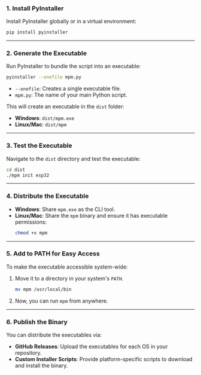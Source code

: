 
### 1. **Install PyInstaller**
Install PyInstaller globally or in a virtual environment:
```bash
pip install pyinstaller
```

---

### 2. **Generate the Executable**
Run PyInstaller to bundle the script into an executable:
```bash
pyinstaller --onefile mpm.py
```

- `--onefile`: Creates a single executable file.
- `mpm.py`: The name of your main Python script.

This will create an executable in the `dist` folder:
- **Windows**: `dist/mpm.exe`
- **Linux/Mac**: `dist/mpm`

---

### 3. **Test the Executable**
Navigate to the `dist` directory and test the executable:
```bash
cd dist
./mpm init esp32
```

---

### 4. **Distribute the Executable**
- **Windows**: Share `mpm.exe` as the CLI tool.
- **Linux/Mac**: Share the `mpm` binary and ensure it has executable permissions:
  ```bash
  chmod +x mpm
  ```

---

### 5. **Add to PATH for Easy Access**
To make the executable accessible system-wide:
1. Move it to a directory in your system's `PATH`.
   ```bash
   mv mpm /usr/local/bin
   ```
2. Now, you can run `mpm` from anywhere.

---

### 6. **Publish the Binary**
You can distribute the executables via:
- **GitHub Releases**: Upload the executables for each OS in your repository.
- **Custom Installer Scripts**: Provide platform-specific scripts to download and install the binary.

